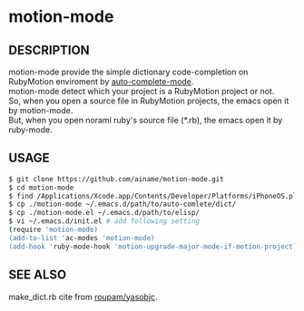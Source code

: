 # motion-mode
## DESCRIPTION
motion-mode provide the simple dictionary code-completion on RubyMotion enviroment by [auto-complete-mode](http://github.com/auto-complete/auto-complete).  
motion-mode detect which your project is a RubyMotion project or not.  
So, when you open a source file in RubyMotion projects, the emacs open it by motion-mode.  
But, when you open noraml ruby's source file (*.rb), the emacs open it by ruby-mode.  

## USAGE
```sh
$ git clone https://github.com/ainame/motion-mode.git
$ cd motion-mode
$ find /Applications/Xcode.app/Contents/Developer/Platforms/iPhoneOS.platform/Developer/SDKs/iPhoneOS6.1.sdk/System/Library/Frameworks -name "*.h" | xargs ruby make_dict.rb
$ cp ./motion-mode ~/.emacs.d/path/to/auto-comlete/dict/
$ cp ./motion-mode.el ~/.emacs.d/path/to/elisp/
$ vi ~/.emacs.d/init.el # add following setting
(require 'motion-mode)
(add-to-list 'ac-modes 'motion-mode)
(add-hook 'ruby-mode-hook 'motion-upgrade-major-mode-if-motion-project)
```
## SEE ALSO
make_dict.rb cite from [roupam/yasobjc](https://github.com/roupam/yasobjc).
